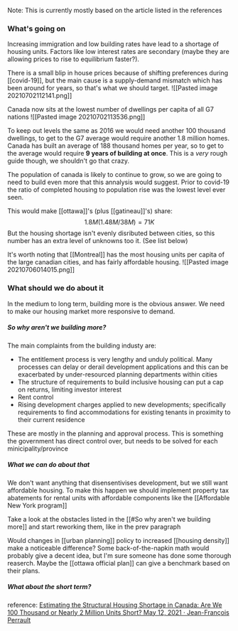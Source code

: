 Note: This is currently mostly based on the article listed in the references

### What's going on
Increasing immigration and low building rates have lead to a shortage of housing units. Factors like low interest rates are secondary (maybe they are allowing prices to rise to equilibrium faster?).

There is a small blip in house prices because of shifting preferences during [[covid-19]], but the main cause is a supply-demand mismatch which has been around for years, so that's what we should target.
![[Pasted image 20210702112141.png]]

Canada now sits at the lowest number of dwellings per capita of all G7 nations
![[Pasted image 20210702113536.png]]

To keep out levels the same as 2016 we would need another 100 thousand dwellings, to get to the G7 average would require another 1.8 million homes. Canada has built an average of 188 thousand homes per year, so to get to the average would require **9 years of building at once**. This is a *very* rough guide though, we shouldn't go that crazy.

The population of canada is likely to continue to grow, so we are going to need to build even more that this annalysis would suggest. Prior to covid-19 the ratio of completed housing to population rise was the lowest level ever seen.

This would make [[ottawa]]'s (plus [[gatineau]]'s) share:
$$1.8M(1.48M/38M)=71K$$
But the housing shortage isn't evenly disributed between cities, so this number has an extra level of unknowns too it. (See list below)

It's worth noting that [[Montreal]] has the most housing units per capita of the large canadian cities, and has fairly affordable housing.
![[Pasted image 20210706014015.png]]

### What should we do about it
In the medium to long term, building more is the obvious answer. We need to make our housing market more responsive to demand.

##### So why aren't we building more?
The main complaints from the building industy are:
- The entitlement process is very lengthy and unduly political. Many processes can delay or derail development applications and this can be exacerbated by under-resourced planning departments within cities
- The structure of requirements to build inclusive housing can put a cap on returns, limiting investor interest
- Rent control
- Rising development charges applied to new developments; specifically requirements to find accommodations for existing tenants in proximity to their current residence

These are mostly in the planning and approval process. This is something the government has direct control over, but needs to be solved for each minicipality/province

##### What we can do about that
We don't want anything that disensentivises development, but we still want affordable housing. To make this happen we should implement property tax abatements for rental units with affordable components like the [[Affordable New York program]]

Take a look at the obstacles listed in the [[#So why aren't we building more]] and start reworking them, like in the prev paragraph

Would changes in [[urban planning]] policy to increased [[housing density]] make a noticeable difference? Some back-of-the-napkin math would probably give a decent idea, but I'm sure someone has done some thorough reaserch. Maybe the [[ottawa official plan]] can give a benchmark based on their plans.

##### What about the short term?




reference: [Estimating the Structural Housing Shortage in Canada: Are We 100 Thousand or Nearly 2 Million Units Short? May 12, 2021 · Jean-François Perrault ](https://www.scotiabank.com/ca/en/about/economics/economics-publications/post.other-publications.housing.housing-note.housing-note--may-12-2021-.html)
